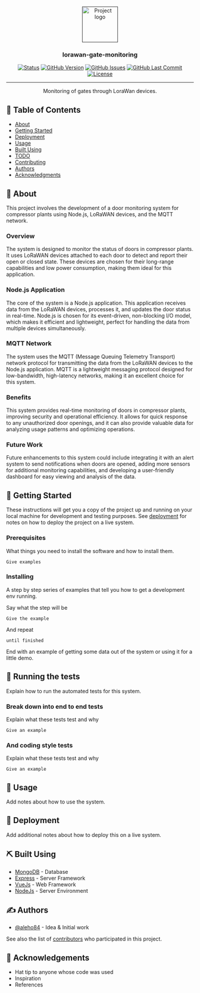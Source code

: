 <p align="center">
  <a href="" rel="noopener">
 <img width=96px height=96px src="https://cdn-icons-png.flaticon.com/512/15/15924.png" alt="Project logo"></a>
</p>

<h3 align="center">lorawan-gate-monitoring</h3>

<div align="center">

[![Status](https://img.shields.io/badge/status-active-success.svg?style=plastic)](https://github.com/Aleho84/lorawan-gate-monitoring)
[![GitHub Version](https://img.shields.io/github/package-json/v/aleho84/lorawan-gate-monitoring?style=plastic)](https://github.com/Aleho84/lorawan-gate-monitoring)
[![GitHub Issues](https://img.shields.io/github/issues/aleho84/lorawan-gate-monitoring?style=plastic)](https://github.com/Aleho84/lorawan-gate-monitoring/issues)
[![GitHub Last Commit](https://img.shields.io/github/last-commit/aleho84/lorawan-gate-monitoring?style=plastic)](https://github.com/Aleho84/lorawan-gate-monitoring/commits/main/)
[![License](https://img.shields.io/badge/license-MIT-blue.svg?style=plastic)](/LICENSE)

</div>

---

<p align="center"> Monitoring of gates through LoraWan devices.
    <br> 
</p>

## 📝 Table of Contents

- [About](#about)
- [Getting Started](#getting_started)
- [Deployment](#deployment)
- [Usage](#usage)
- [Built Using](#built_using)
- [TODO](../TODO.md)
- [Contributing](../CONTRIBUTING.md)
- [Authors](#authors)
- [Acknowledgments](#acknowledgement)

## 🧐 About <a name = "about"></a>

This project involves the development of a door monitoring system for compressor plants using Node.js, LoRaWAN devices, and the MQTT network.

### Overview

The system is designed to monitor the status of doors in compressor plants. It uses LoRaWAN devices attached to each door to detect and report their open or closed state. These devices are chosen for their long-range capabilities and low power consumption, making them ideal for this application.

### Node.js Application

The core of the system is a Node.js application. This application receives data from the LoRaWAN devices, processes it, and updates the door status in real-time. Node.js is chosen for its event-driven, non-blocking I/O model, which makes it efficient and lightweight, perfect for handling the data from multiple devices simultaneously.

### MQTT Network

The system uses the MQTT (Message Queuing Telemetry Transport) network protocol for transmitting the data from the LoRaWAN devices to the Node.js application. MQTT is a lightweight messaging protocol designed for low-bandwidth, high-latency networks, making it an excellent choice for this system.

### Benefits

This system provides real-time monitoring of doors in compressor plants, improving security and operational efficiency. It allows for quick response to any unauthorized door openings, and it can also provide valuable data for analyzing usage patterns and optimizing operations.

### Future Work

Future enhancements to this system could include integrating it with an alert system to send notifications when doors are opened, adding more sensors for additional monitoring capabilities, and developing a user-friendly dashboard for easy viewing and analysis of the data.

## 🏁 Getting Started <a name = "getting_started"></a>

These instructions will get you a copy of the project up and running on your local machine for development and testing purposes. See [deployment](#deployment) for notes on how to deploy the project on a live system.

### Prerequisites

What things you need to install the software and how to install them.

```
Give examples
```

### Installing

A step by step series of examples that tell you how to get a development env running.

Say what the step will be

```
Give the example
```

And repeat

```
until finished
```

End with an example of getting some data out of the system or using it for a little demo.

## 🔧 Running the tests <a name = "tests"></a>

Explain how to run the automated tests for this system.

### Break down into end to end tests

Explain what these tests test and why

```
Give an example
```

### And coding style tests

Explain what these tests test and why

```
Give an example
```

## 🎈 Usage <a name="usage"></a>

Add notes about how to use the system.

## 🚀 Deployment <a name = "deployment"></a>

Add additional notes about how to deploy this on a live system.

## ⛏️ Built Using <a name = "built_using"></a>

- [MongoDB](https://www.mongodb.com/) - Database
- [Express](https://expressjs.com/) - Server Framework
- [VueJs](https://vuejs.org/) - Web Framework
- [NodeJs](https://nodejs.org/en/) - Server Environment

## ✍️ Authors <a name = "authors"></a>

- [@aleho84](https://github.com/aleho84) - Idea & Initial work

See also the list of [contributors](https://github.com/kylelobo/The-Documentation-Compendium/contributors) who participated in this project.

## 🎉 Acknowledgements <a name = "acknowledgement"></a>

- Hat tip to anyone whose code was used
- Inspiration
- References
